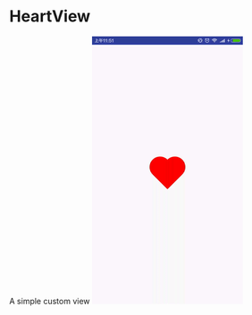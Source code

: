 # HeartView
A simple custom view
![HeartView](https://github.com/solaris0403/HeartView/blob/master/app/screenshot/heartview.gif?raw=true)